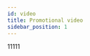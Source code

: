 ```yaml
---
id: video
title: Promotional video
sidebar_position: 1
---
```


11111

<!-- <video
          src="https://sinso-official.oss-cn-hongkong.aliyuncs.com/medias/43fd4bc4c0ec7982c3a90f3236b15fa8.mp4" >
您的浏览器不支持 video 标签。
</video> -->
